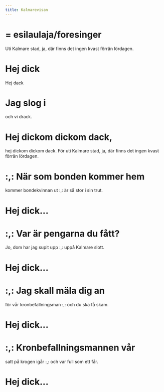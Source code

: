 ```yaml
---
title: Kalmarevisan
---
```

# = esilaulaja/foresinger

Uti Kalmare stad,
ja, där finns det ingen kvast
förrän lördagen.

# Hej dick
Hej dack
# Jag slog i
och vi drack.
# Hej dickom dickom dack,
hej dickom dickom dack.
För uti Kalmare stad,
ja, där finns det ingen kvast
förrän lördagen.

# :,: När som bonden kommer hem
kommer bondekvinnan ut :,:
är så stor i sin trut.

# Hej dick...

# :,: Var är pengarna du fått?
Jo, dom har jag supit upp :,:
uppå Kalmare slott.

# Hej dick...

# :,: Jag skall mäla dig an
för vår kronbefallningsman :,:
och du ska få skam.

# Hej dick...

# :,: Kronbefallningsmannen vår
satt på krogen igår :,:
och var full som ett får.

# Hej dick...
